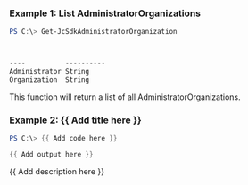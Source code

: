 ### Example 1: List AdministratorOrganizations
```powershell
PS C:\> Get-JcSdkAdministratorOrganization



----          ----------
Administrator String
Organization  String


```

This function will return a list of all AdministratorOrganizations.

### Example 2: {{ Add title here }}
```powershell
PS C:\> {{ Add code here }}

{{ Add output here }}
```

{{ Add description here }}

